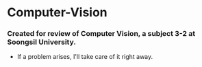# Computer-Vision
### Created for review of Computer Vision, a subject 3-2 at Soongsil University.

- If a problem arises, I'll take care of it right away.



